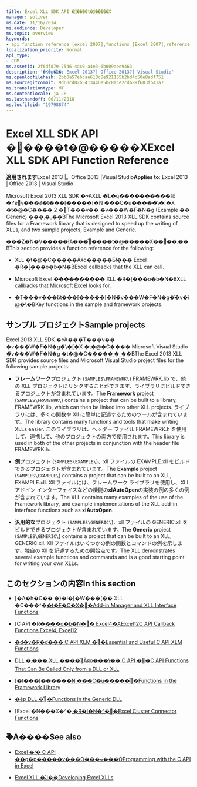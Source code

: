```yaml
---
title: Excel XLL SDK API �֐����t�@�����X
manager: soliver
ms.date: 11/16/2014
ms.audience: Developer
ms.topic: overview
keywords:
- api function reference [excel 2007],functions [Excel 2007],reference [Excel 2007],Excel 2007 XLL Software Development Kit, reference
localization_priority: Normal
api_type:
- COM
ms.assetid: 2f6df879-7546-4ac0-a4e3-6b009aee9463
description: '�K�p�Ώ�: Excel 2013?| Office 2013?| Visual Studio'
ms.openlocfilehash: 2bb0a57ebcae618c8e921135b2bd4c50e8adf751
ms.sourcegitcommit: 9d60cd82b5413446e5bc8ace2cd689f683fb41a7
ms.translationtype: MT
ms.contentlocale: ja-JP
ms.lasthandoff: 06/11/2018
ms.locfileid: "19798874"
---
```

# <a name="excel-xll-sdk-api-function-reference"></a><span data-ttu-id="43b07-104">Excel XLL SDK API �֐����t�@�����X</span><span class="sxs-lookup"><span data-stu-id="43b07-104">Excel XLL SDK API Function Reference</span></span>

<span data-ttu-id="43b07-105">**適用されます**Excel 2013 |。Office 2013 |Visual Studio</span><span class="sxs-lookup"><span data-stu-id="43b07-105">**Applies to**: Excel 2013 | Office 2013 | Visual Studio</span></span> 
  
<span data-ttu-id="43b07-106">Microsoft Excel 2013 XLL SDK �ɂ́AXLL �̋L�q����������邽�߂ɐ݌v���ꂽ�t���[�����[�N ���C�u�����̃\�[�X �t�@�C���� 2 �̃T���v�� �v���W�F�N�g (Example �� Generic) ���܂܂�܂��B</span><span class="sxs-lookup"><span data-stu-id="43b07-106">The Microsoft Excel 2013 XLL SDK contains source files for a Framework library that is designed to speed up the writing of XLLs, and two sample projects, Example and Generic.</span></span> 
  
<span data-ttu-id="43b07-107">���̃Z�N�V�����ł́A���̊֐����t�@�����X��񋟂��܂��B</span><span class="sxs-lookup"><span data-stu-id="43b07-107">This section provides a function reference for the following:</span></span>
  
- <span data-ttu-id="43b07-108">XLL �t�@�C�����Ăяo�����Ƃ̂ł��� Excel �R�[���o�b�N�B</span><span class="sxs-lookup"><span data-stu-id="43b07-108">Excel callbacks that the XLL can call.</span></span>
    
- <span data-ttu-id="43b07-109">Microsoft Excel ���������� XLL �R�[���o�b�N�B</span><span class="sxs-lookup"><span data-stu-id="43b07-109">XLL callbacks that Microsoft Excel looks for.</span></span>
    
- <span data-ttu-id="43b07-110">�T���v���ƃt���[�����[�N�̃v���W�F�N�g�̎�v�ȋ@�\�B</span><span class="sxs-lookup"><span data-stu-id="43b07-110">Key functions in the sample and framework projects.</span></span>
    
## <a name="sample-projects"></a><span data-ttu-id="43b07-111">サンプル プロジェクト</span><span class="sxs-lookup"><span data-stu-id="43b07-111">Sample projects</span></span>

<span data-ttu-id="43b07-112">Excel 2013 XLL SDK �ɂ́A���̃T���v�� �v���W�F�N�g�̃\�[�X �t�@�C���� Microsoft Visual Studio �̃v���W�F�N�g �t�@�C�����܂܂�܂��B</span><span class="sxs-lookup"><span data-stu-id="43b07-112">The Excel 2013 XLL SDK provides source files and Microsoft Visual Studio project files for the following sample projects:</span></span>
  
- <span data-ttu-id="43b07-113">**フレームワーク**プロジェクト (`SAMPLES\FRAMEWRK\`) FRAMEWRK.lib で、他の XLL プロジェクトにリンクすることができます、ライブラリにビルドできるプロジェクトが含まれています。</span><span class="sxs-lookup"><span data-stu-id="43b07-113">The **Framework** project (`SAMPLES\FRAMEWRK\`) contains a project that can be built to a library, FRAMEWRK.lib, which can then be linked into other XLL projects.</span></span> <span data-ttu-id="43b07-114">ライブラリには、多くの関数や Xll に簡単に記述するためのツールが含まれています。</span><span class="sxs-lookup"><span data-stu-id="43b07-114">The library contains many functions and tools that make writing XLLs easier.</span></span> <span data-ttu-id="43b07-115">このライブラリは、ヘッダー ファイル FRAMEWRK.h を使用して、連携して、他のプロジェクトの両方で使用されます。</span><span class="sxs-lookup"><span data-stu-id="43b07-115">This library is used in both of the other projects in conjunction with the header file FRAMEWRK.h.</span></span>
    
- <span data-ttu-id="43b07-116">**例**プロジェクト (`SAMPLES\EXAMPLE\`)、xll ファイルの EXAMPLE.xll をビルドできるプロジェクトが含まれています。</span><span class="sxs-lookup"><span data-stu-id="43b07-116">The **Example** project (`SAMPLES\EXAMPLE\`) contains a project that can be built to an XLL, EXAMPLE.xll.</span></span> <span data-ttu-id="43b07-117">Xll ファイルには、フレームワーク ライブラリを使用し、XLL アドイン インターフェイスなどの機能の**xlAutoOpen**の実装の例の多くの例が含まれています。</span><span class="sxs-lookup"><span data-stu-id="43b07-117">The XLL contains many examples of the use of the Framework library, and example implementations of the XLL add-in interface functions such as **xlAutoOpen**.</span></span>
    
- <span data-ttu-id="43b07-118">**汎用的な**プロジェクト (`SAMPLES\GENERIC\`)、xll ファイルの GENERIC.xll をビルドできるプロジェクトが含まれています。</span><span class="sxs-lookup"><span data-stu-id="43b07-118">The **Generic** project (`SAMPLES\GENERIC\`) contains a project that can be built to an XLL, GENERIC.xll.</span></span> <span data-ttu-id="43b07-119">Xll ファイルはいくつかの例の関数とコマンドの例を示します、独自の Xll を記述するための開始点です。</span><span class="sxs-lookup"><span data-stu-id="43b07-119">The XLL demonstrates several example functions and commands and is a good starting point for writing your own XLLs.</span></span>
    
## <a name="in-this-section"></a><span data-ttu-id="43b07-120">このセクションの内容</span><span class="sxs-lookup"><span data-stu-id="43b07-120">In this section</span></span>

- <span data-ttu-id="43b07-121">[�A�h�C�� �}�l�[�W���[�� XLL �C���^�[�t�F�C�X�֐�](add-in-manager-and-xll-interface-functions.md)</span><span class="sxs-lookup"><span data-stu-id="43b07-121">[Add-in Manager and XLL Interface Functions](add-in-manager-and-xll-interface-functions.md)</span></span>
  
- <span data-ttu-id="43b07-122">[C API �R�[���o�b�N�֐� Excel4�AExcel12](c-api-callback-functions-excel4-excel12.md)</span><span class="sxs-lookup"><span data-stu-id="43b07-122">[C API Callback Functions Excel4, Excel12](c-api-callback-functions-excel4-excel12.md)</span></span>
  
- [<span data-ttu-id="43b07-123">�d�v�Ŗ�ɗ��� C API XLM �֐�</span><span class="sxs-lookup"><span data-stu-id="43b07-123">Essential and Useful C API XLM Functions</span></span>](essential-and-useful-c-api-xlm-functions.md)
  
- [<span data-ttu-id="43b07-124">DLL �܂��� XLL ����̂݌Ăяo���\�� C API �֐�</span><span class="sxs-lookup"><span data-stu-id="43b07-124">C API Functions That Can Be Called Only from a DLL or XLL</span></span>](c-api-functions-that-can-be-called-only-from-a-dll-or-xll.md)
  
- <span data-ttu-id="43b07-125">[�t���[�����[�N ���C�u�����̊֐�](functions-in-the-framework-library.md)</span><span class="sxs-lookup"><span data-stu-id="43b07-125">[Functions in the Framework Library](functions-in-the-framework-library.md)</span></span>
  
- [<span data-ttu-id="43b07-126">�ėp DLL �̊֐�</span><span class="sxs-lookup"><span data-stu-id="43b07-126">Functions in the Generic DLL</span></span>](functions-in-the-generic-dll.md)
  
- <span data-ttu-id="43b07-127">[Excel �N���X�^�[ �R�l�N�^�֐�](excel-cluster-connector-functions.md)</span><span class="sxs-lookup"><span data-stu-id="43b07-127">[Excel Cluster Connector Functions](excel-cluster-connector-functions.md)</span></span>
  
## <a name="see-also"></a><span data-ttu-id="43b07-128">�֘A����</span><span class="sxs-lookup"><span data-stu-id="43b07-128">See also</span></span>

- [<span data-ttu-id="43b07-129">Excel �ł� C API ��g�p�����v���O���~���O</span><span class="sxs-lookup"><span data-stu-id="43b07-129">Programming with the C API in Excel</span></span>](programming-with-the-c-api-in-excel.md)
  
- [<span data-ttu-id="43b07-130">Excel XLL �̊J��</span><span class="sxs-lookup"><span data-stu-id="43b07-130">Developing Excel XLLs</span></span>](developing-excel-xlls.md)

